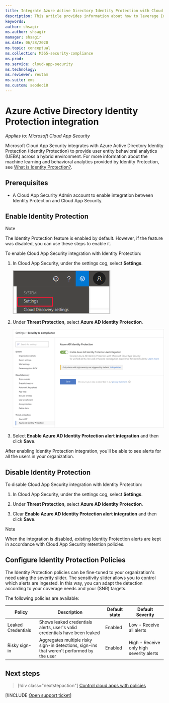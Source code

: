 ```yaml
---
title: Integrate Azure Active Directory Identity Protection with Cloud App Security
description: This article provides information about how to leverage Identity Protection alerts in Cloud App Security for hybrid risk detection.
keywords:
author: shsagir
ms.author: shsagir
manager: shsagir
ms.date: 06/28/2020
ms.topic: conceptual
ms.collection: M365-security-compliance
ms.prod:
ms.service: cloud-app-security
ms.technology:
ms.reviewer: reutam
ms.suite: ems
ms.custom: seodec18
---
```


# Azure Active Directory Identity Protection integration

*Applies to: Microsoft Cloud App Security*

Microsoft Cloud App Security integrates with Azure Active Directory Identity Protection (Identity Protection) to provide user entity behavioral analytics (UEBA) across a hybrid environment. For more information about the machine learning and behavioral analytics provided by Identity Protection, see [What is Identity Protection?](/azure/active-directory/identity-protection/overview-identity-protection).

## Prerequisites

- A Cloud App Security Admin account to enable integration between Identity Protection and Cloud App Security.

## Enable Identity Protection

> [!NOTE]
> The Identity Protection feature is enabled by default. However, if the feature was disabled, you can use these steps to enable it.

To enable Cloud App Security integration with Identity Protection:

1. In Cloud App Security, under the settings cog, select **Settings**.

    ![Settings menu](media/azip-system-settings.png)

1. Under **Threat Protection**, select **Azure AD Identity Protection**.

    ![enable azure advanced threat protection](media/aadip-integration.png)

1. Select **Enable Azure AD Identity Protection alert integration** and then click **Save**.

After enabling Identity Protection integration, you'll be able to see alerts for all the users in your organization.

## Disable Identity Protection

To disable Cloud App Security integration with Identity Protection:

1. In Cloud App Security, under the settings cog, select **Settings**.

1. Under **Threat Protection**, select **Azure AD Identity Protection**.

1. Clear **Enable Azure AD Identity Protection alert integration** and then click **Save**.

> [!NOTE]
> When the integration is disabled, existing Identity Protection alerts are kept in accordance with Cloud App Security retention policies.

## Configure Identity Protection Policies

The Identity Protection policies can be fine-tuned to your organization's need using the severity slider. The sensitivity slider allows you to control which alerts are ingested. In this way, you can adapt the detection according to your coverage needs and your (SNR) targets.

The following policies are available:

|Policy|Description|Default state|Default Severity|
|---|---|---|---|
|Leaked Credentials|Shows leaked credentials alerts, user's valid credentials have been leaked|Enabled|Low - Receive all alerts|
|Risky sign-in|Aggregates multiple risky sign-in detections, sign-ins that weren't performed by the user|Enabled|High - Receive only high severity alerts|

## Next steps

> [!div class="nextstepaction"]
> [Control cloud apps with policies](control-cloud-apps-with-policies.md)

[!INCLUDE [Open support ticket](includes/support.md)]
